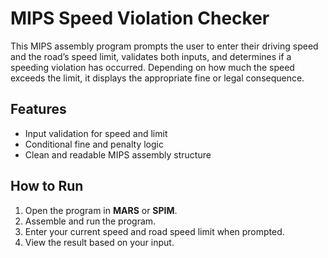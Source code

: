 # MIPS Speed Violation Checker

This MIPS assembly program prompts the user to enter their driving speed and the road’s speed limit, validates both inputs, and determines if a speeding violation has occurred. Depending on how much the speed exceeds the limit, it displays the appropriate fine or legal consequence.

## Features
- Input validation for speed and limit
- Conditional fine and penalty logic
- Clean and readable MIPS assembly structure

## How to Run
1. Open the program in **MARS** or **SPIM**.
2. Assemble and run the program.
3. Enter your current speed and road speed limit when prompted.
4. View the result based on your input.

